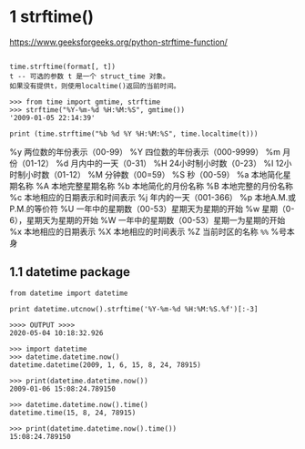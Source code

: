 
# 1 strftime()
https://www.geeksforgeeks.org/python-strftime-function/

```

time.strftime(format[, t])
t -- 可选的参数 t 是一个 struct_time 对象。
如果没有提供t，则使用localtime()返回的当前时间。

>>> from time import gmtime, strftime
>>> strftime("%Y-%m-%d %H:%M:%S", gmtime())
'2009-01-05 22:14:39'

print (time.strftime("%b %d %Y %H:%M:%S", time.localtime(t)))

```


%y 两位数的年份表示（00-99）
%Y 四位数的年份表示（000-9999）
%m 月份（01-12）
%d 月内中的一天（0-31）
%H 24小时制小时数（0-23）
%I 12小时制小时数（01-12）
%M 分钟数（00=59）
%S 秒（00-59）
%a 本地简化星期名称
%A 本地完整星期名称
%b 本地简化的月份名称
%B 本地完整的月份名称
%c 本地相应的日期表示和时间表示
%j 年内的一天（001-366）
%p 本地A.M.或P.M.的等价符
%U 一年中的星期数（00-53）星期天为星期的开始
%w 星期（0-6），星期天为星期的开始
%W 一年中的星期数（00-53）星期一为星期的开始
%x 本地相应的日期表示
%X 本地相应的时间表示
%Z 当前时区的名称
`%%` %号本身

## 1.1 datetime package

```
from datetime import datetime

print datetime.utcnow().strftime('%Y-%m-%d %H:%M:%S.%f')[:-3]

>>>> OUTPUT >>>>
2020-05-04 10:18:32.926

>>> import datetime
>>> datetime.datetime.now()
datetime.datetime(2009, 1, 6, 15, 8, 24, 78915)

>>> print(datetime.datetime.now())
2009-01-06 15:08:24.789150

>>> datetime.datetime.now().time()
datetime.time(15, 8, 24, 78915)

>>> print(datetime.datetime.now().time())
15:08:24.789150

```

